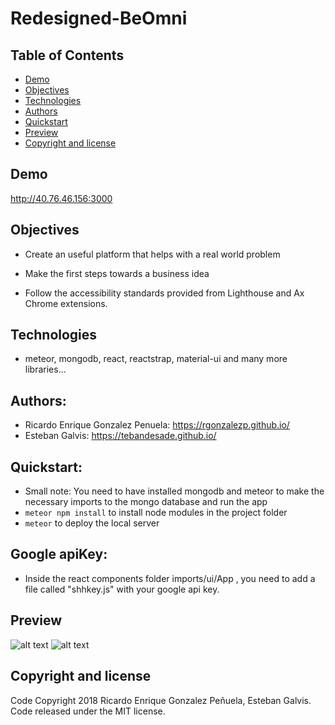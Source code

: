 # Redesigned-BeOmni

## Table of Contents
- [Demo](#demo)
- [Objectives](#objectives)
- [Technologies](#technologies)
- [Authors](#authors)
- [Quickstart](#quickstart)
- [Preview](#preview)
- [Copyright and license](#copyright-and-license)

## Demo
http://40.76.46.156:3000
## Objectives
- Create an useful platform that helps with a real world problem

- Make the first steps towards a business idea

- Follow the accessibility standards provided from Lighthouse and Ax Chrome extensions.

## Technologies
- meteor, mongodb, react, reactstrap, material-ui and many more libraries... 

## Authors:
- Ricardo Enrique Gonzalez Penuela: https://rgonzalezp.github.io/
- Esteban Galvis: https://tebandesade.github.io/

## Quickstart:
- Small note: You need to have installed mongodb and meteor to make the necessary imports to the mongo database and run the app
- ```meteor npm install``` to install node modules in the project folder
- ```meteor``` to deploy the local server
## Google apiKey:
- Inside the react components folder imports/ui/App , you need to add a file called "shhkey.js" with your google api key.

## Preview
![alt text](preview/Homepage.png "Preview of redesigned-beomni homepage")
![alt text](preview/Gameroom.png "Preview of redesigned-beomni search results")


## Copyright and license
Code Copyright 2018 Ricardo Enrique Gonzalez Peñuela, Esteban Galvis. Code released under the MIT license.

